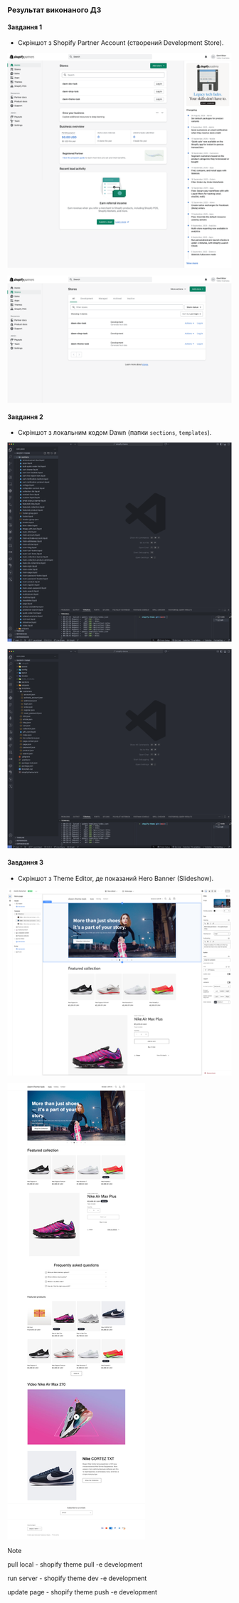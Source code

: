 ### Результат виконаного ДЗ

#### Завдання 1

- Скріншот з Shopify Partner Account (створений Development Store).

![Results](./screens/screen_01.png)

![Results](./screens/screen_02.png)

#### Завдання 2

- Скріншот з локальним кодом Dawn (папки `sections`, `templates`).

![Results](./screens/screen_03.png)

![Results](./screens/screen_04.png)

#### Завдання 3

- Скріншот з Theme Editor, де показаний Hero Banner (Slideshow).

![Results](./screens/screen_05.png)

![Results](./screens/screen_06.png)

> [!NOTE]
>
> pull local - shopify theme pull -e development
>
> run server - shopify theme dev -e development
>
> update page - shopify theme push -e development
